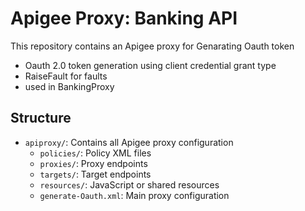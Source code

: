 
# Apigee Proxy: Banking API

This repository contains an Apigee proxy for 
Genarating Oauth token 
   - Oauth 2.0 token generation using client credential grant type 
   - RaiseFault for faults
   - used in BankingProxy 

## Structure

- `apiproxy/`: Contains all Apigee proxy configuration
  - `policies/`: Policy XML files
  - `proxies/`: Proxy endpoints
  - `targets/`: Target endpoints
  - `resources/`: JavaScript or shared resources
  - `generate-Oauth.xml`: Main proxy configuration

